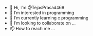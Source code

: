 - 👋 Hi, I’m @TejasPrasad468
- 👀 I’m interested in programming
- 🌱 I’m currently learning c programming
- 💞️ I’m looking to collaborate on ...
- 📫 How to reach me ...

<!---
TejasPrasad468/TejasPrasad468 is a ✨ special ✨ repository because its `README.md` (this file) appears on your GitHub profile.
You can click the Preview link to take a look at your changes.
--->
